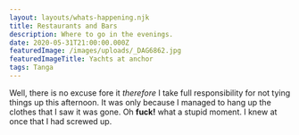 ```yaml
---
layout: layouts/whats-happening.njk
title: Restaurants and Bars
description: Where to go in the evenings.
date: 2020-05-31T21:00:00.000Z
featuredImage: /images/uploads/_DAG6862.jpg
featuredImageTitle: Yachts at anchor
tags: Tanga
---
```

Well, there is no excuse fore it *therefore* I take full responsibility for not tying things up this afternoon. It was only because I managed to hang up the clothes that I saw it was gone. Oh **fuck!** what a stupid moment. I knew at once that I had screwed up.